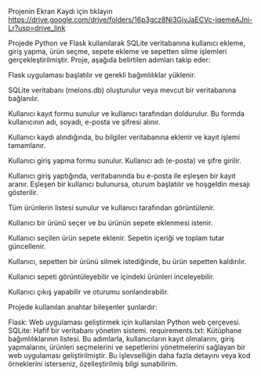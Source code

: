 Projenin Ekran Kaydı için tıklayın   https://drive.google.com/drive/folders/16p3gcz8Ni3GjvJaECVc-jqemeAJni-Lr?usp=drive_link



Projede Python ve Flask kullanılarak SQLite veritabanına kullanıcı ekleme, giriş yapma, ürün seçme, sepete ekleme ve sepetten silme işlemleri gerçekleştirilmiştir. Proje, aşağıda belirtilen adımları takip eder:

Flask uygulaması başlatılır ve gerekli bağımlılıklar yüklenir.

SQLite veritabanı (melons.db) oluşturulur veya mevcut bir veritabanına bağlanılır.

Kullanıcı kayıt formu sunulur ve kullanıcı tarafından doldurulur. Bu formda kullanıcının adı, soyadı, e-posta ve şifresi alınır.

Kullanıcı kaydı alındığında, bu bilgiler veritabanına eklenir ve kayıt işlemi tamamlanır.

Kullanıcı giriş yapma formu sunulur. Kullanıcı adı (e-posta) ve şifre girilir.

Kullanıcı giriş yaptığında, veritabanında bu e-posta ile eşleşen bir kayıt aranır. Eşleşen bir kullanıcı bulunursa, oturum başlatılır ve hoşgeldin mesajı gösterilir.

Tüm ürünlerin listesi sunulur ve kullanıcı tarafından görüntülenir.

Kullanıcı bir ürünü seçer ve bu ürünün sepete eklenmesi istenir.

Kullanıcı seçilen ürün sepete eklenir. Sepetin içeriği ve toplam tutar güncellenir.

Kullanıcı, sepetten bir ürünü silmek istediğinde, bu ürün sepetten kaldırılır.

Kullanıcı sepeti görüntüleyebilir ve içindeki ürünleri inceleyebilir.

Kullanıcı çıkış yapabilir ve oturumu sonlandırabilir.

Projede kullanılan anahtar bileşenler şunlardır:

Flask: Web uygulaması geliştirmek için kullanılan Python web çerçevesi.
SQLite: Hafif bir veritabanı yönetim sistemi.
requirements.txt: Kütüphane bağımlılıklarının listesi.
Bu adımlarla, kullanıcıların kayıt olmalarını, giriş yapmalarını, ürünleri seçmelerini ve sepetlerini yönetmelerini sağlayan bir web uygulaması geliştirilmiştir. Bu işlevselliğin daha fazla detayını veya kod örneklerini isterseniz, özelleştirilmiş bilgi sunabilirim.






